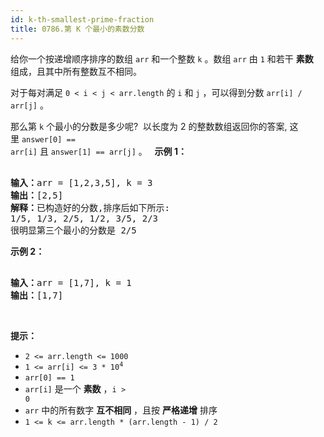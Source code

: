 ```yaml
---
id: k-th-smallest-prime-fraction
title: 0786.第 K 个最小的素数分数
---
```

给你一个按递增顺序排序的数组 <code>arr</code> 和一个整数 <code>k</code> 。数组 <code>arr</code> 由 <code>1</code> 和若干 **素数**  组成，且其中所有整数互不相同。

对于每对满足 <code>0 &lt; i &lt; j &lt; arr.length</code> 的 <code>i</code> 和 <code>j</code> ，可以得到分数 <code>arr[i] / arr[j]</code> 。

那么第 <code>k</code> 个最小的分数是多少呢?  以长度为 2 的整数数组返回你的答案, 这里 <code>answer[0] == arr[i]</code> 且 <code>answer[1] == arr[j]</code> 。
 
**示例 1：**


<pre><br/><strong>输入：</strong>arr = [1,2,3,5], k = 3<br/><strong>输出：</strong>[2,5]<br/><strong>解释：</strong>已构造好的分数,排序后如下所示: <br/>1/5, 1/3, 2/5, 1/2, 3/5, 2/3<br/>很明显第三个最小的分数是 2/5<br/></pre>

**示例 2：**


<pre><br/><strong>输入：</strong>arr = [1,7], k = 1<br/><strong>输出：</strong>[1,7]<br/></pre>

 

**提示：**


- <code>2 &lt;= arr.length &lt;= 1000</code>
- <code>1 &lt;= arr[i] &lt;= 3 * 10<sup>4</sup></code>
- <code>arr[0] == 1</code>
- <code>arr[i]</code> 是一个 **素数** ，<code>i &gt; 0</code>
- <code>arr</code> 中的所有数字 **互不相同** ，且按 **严格递增** 排序
- <code>1 &lt;= k &lt;= arr.length * (arr.length - 1) / 2</code>
